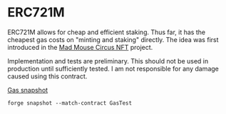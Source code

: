 # ERC721M

ERC721M allows for cheap and efficient staking.
Thus far, it has the cheapest gas costs on "minting and staking" directly.
The idea was first introduced in the [Mad Mouse Circus NFT](https://etherscan.io/address/0x3ad30c5e2985e960e89f4a28efc91ba73e104b77#code) project.

Implementation and tests are preliminary.
This should not be used in production until sufficiently tested.
I am not responsible for any damage caused using this contract.

[Gas snapshot](.gas-snapshot)

```
forge snapshot --match-contract GasTest
```
